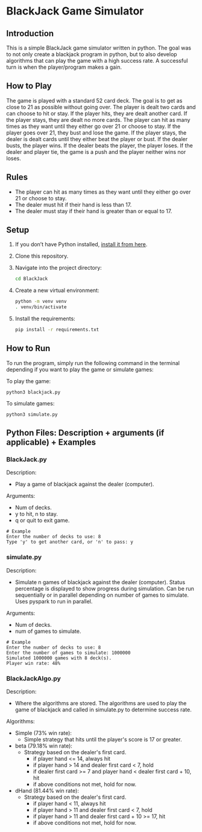 # BlackJack Game Simulator
## Introduction
This is a simple BlackJack game simulator written in python. The goal was to not only create a blackjack program in python, but to also develop algorithms that can play the game with a high success rate. A successful turn is when the player/program makes a gain. 

## How to Play
The game is played with a standard 52 card deck. The goal is to get as close to 21 as possible without going over. The player is dealt two cards and can choose to hit or stay. If the player hits, they are dealt another card. If the player stays, they are dealt no more cards. The player can hit as many times as they want until they either go over 21 or choose to stay. If the player goes over 21, they bust and lose the game. If the player stays, the dealer is dealt cards until they either beat the player or bust. If the dealer busts, the player wins. If the dealer beats the player, the player loses. If the dealer and player tie, the game is a push and the player neither wins nor loses.

## Rules
- The player can hit as many times as they want until they either go over 21 or choose to stay.
- The dealer must hit if their hand is less than 17.
- The dealer must stay if their hand is greater than or equal to 17.

## Setup

1. If you don’t have Python installed, [install it from here](https://www.python.org/downloads/).

2. Clone this repository.

3. Navigate into the project directory:

   ```bash
   cd BlackJack
   ```

4. Create a new virtual environment:

   ```bash
   python -m venv venv
   . venv/bin/activate
   ```

5. Install the requirements:

   ```bash
   pip install -r requirements.txt
   ```

## How to Run
To run the program, simply run the following command in the terminal depending if you want to play the game or simulate games:  

To play the game:
```
python3 blackjack.py
```

To simulate games:
```
python3 simulate.py
```

## Python Files: Description + arguments (if applicable) + Examples
### BlackJack.py
Description: 
- Play a game of blackjack against the dealer (computer).

Arguments:
- Num of decks.
- y to hit, n to stay.
- q or quit to exit game.

```
# Example
Enter the number of decks to use: 8
Type 'y' to get another card, or 'n' to pass: y
```

### simulate.py
Description: 
- Simulate n games of blackjack against the dealer (computer). Status percentage is displayed to show progress during simulation. Can be run sequentially or in parallel depending on number of games to simulate. Uses pyspark to run in parallel.

Arguments:
- Num of decks.
- num of games to simulate.

```
# Example
Enter the number of decks to use: 8
Enter the number of games to simulate: 1000000
Simulated 1000000 games with 8 deck(s).
Player win rate: 48%
```

### BlackJackAlgo.py
Description:
- Where the algorithms are stored. The algorithms are used to play the game of blackjack and called in simulate.py to determine success rate.

Algorithms:
- Simple (73% win rate):
    - Simple strategy that hits until the player's score is 17 or greater.
- beta (79.18% win rate):
    - Strategy based on the dealer's first card.
        - if player hand <= 14, always hit
        - if player hand > 14 and dealer first card < 7, hold
        - if dealer first card >= 7 and player hand < dealer first card + 10, hit
        - if above conditions not met, hold for now.
- dHand (81.44% win rate):
    - Strategy based on the dealer's first card.
        - if player hand < 11, always hit
        - if player hand > 11 and dealer first card < 7, hold
        - if player hand > 11 and dealer first card + 10 >= 17, hit
        - if above conditions not met, hold for now.
